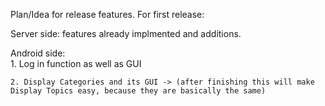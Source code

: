 Plan/Idea for release features.
For first release:

Server side:
    features already implmented and additions.
    
Android side:  
    1. Log in function as well as GUI 
    
    2. Display Categories and its GUI -> (after finishing this will make Display Topics easy, because they are basically the same)


